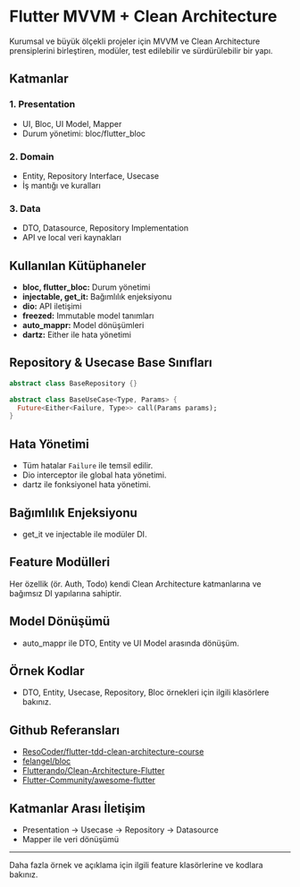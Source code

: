 # Flutter MVVM + Clean Architecture

Kurumsal ve büyük ölçekli projeler için MVVM ve Clean Architecture prensiplerini birleştiren, modüler, test edilebilir ve sürdürülebilir bir yapı.

## Katmanlar

### 1. Presentation
- UI, Bloc, UI Model, Mapper
- Durum yönetimi: bloc/flutter_bloc

### 2. Domain
- Entity, Repository Interface, Usecase
- İş mantığı ve kuralları

### 3. Data
- DTO, Datasource, Repository Implementation
- API ve local veri kaynakları

## Kullanılan Kütüphaneler
- **bloc, flutter_bloc:** Durum yönetimi
- **injectable, get_it:** Bağımlılık enjeksiyonu
- **dio:** API iletişimi
- **freezed:** Immutable model tanımları
- **auto_mappr:** Model dönüşümleri
- **dartz:** Either ile hata yönetimi

## Repository & Usecase Base Sınıfları
```dart
abstract class BaseRepository {}

abstract class BaseUseCase<Type, Params> {
  Future<Either<Failure, Type>> call(Params params);
}
```

## Hata Yönetimi
- Tüm hatalar `Failure` ile temsil edilir.
- Dio interceptor ile global hata yönetimi.
- dartz ile fonksiyonel hata yönetimi.

## Bağımlılık Enjeksiyonu
- get_it ve injectable ile modüler DI.

## Feature Modülleri
Her özellik (ör. Auth, Todo) kendi Clean Architecture katmanlarına ve bağımsız DI yapılarına sahiptir.

## Model Dönüşümü
- auto_mappr ile DTO, Entity ve UI Model arasında dönüşüm.

## Örnek Kodlar
- DTO, Entity, Usecase, Repository, Bloc örnekleri için ilgili klasörlere bakınız.

## Github Referansları
- [ResoCoder/flutter-tdd-clean-architecture-course](https://github.com/ResoCoder/flutter-tdd-clean-architecture-course)
- [felangel/bloc](https://github.com/felangel/bloc)
- [Flutterando/Clean-Architecture-Flutter](https://github.com/Flutterando/Clean-Architecture-Flutter)
- [Flutter-Community/awesome-flutter](https://github.com/Solido/awesome-flutter#architecture)

## Katmanlar Arası İletişim
- Presentation → Usecase → Repository → Datasource
- Mapper ile veri dönüşümü

---
Daha fazla örnek ve açıklama için ilgili feature klasörlerine ve kodlara bakınız.
